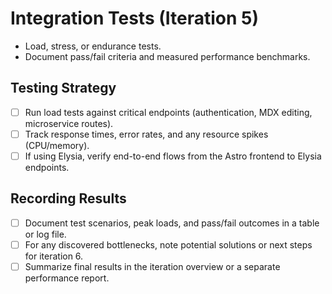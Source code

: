 # Integration Tests (Iteration 5)

- Load, stress, or endurance tests.
- Document pass/fail criteria and measured performance benchmarks. 

## Testing Strategy
- [ ] Run load tests against critical endpoints (authentication, MDX editing, microservice routes).
- [ ] Track response times, error rates, and any resource spikes (CPU/memory).
- [ ] If using Elysia, verify end-to-end flows from the Astro frontend to Elysia endpoints.

## Recording Results
- [ ] Document test scenarios, peak loads, and pass/fail outcomes in a table or log file.
- [ ] For any discovered bottlenecks, note potential solutions or next steps for iteration 6.
- [ ] Summarize final results in the iteration overview or a separate performance report. 